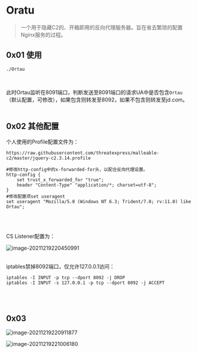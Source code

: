 # Oratu
>一个用于隐藏C2的、开箱即用的反向代理服务器。旨在省去繁琐的配置Nginx服务的过程。

## 0x01 使用

~~~shell
./Ortau
~~~

<br/>

此时Ortau监听在8091端口，判断发送至8091端口的请求UA中是否包含`Ortau`（默认配置，可修改），如果包含则转发至8092，如果不包含则转发至jd.com。
<br/>
<br/>

## 0x02 其他配置

个人使用的Profile配置文件为：

~~~shell
https://raw.githubusercontent.com/threatexpress/malleable-c2/master/jquery-c2.3.14.profile

#修改http-config中的x-forwarded-for头，以配合反向代理设置。
http-config {
    set trust_x_forwarded_for "true";
    header "Content-Type" "application/*; charset=utf-8";
}
#修改配置项set useragent
set useragent "Mozilla/5.0 (Windows NT 6.3; Trident/7.0; rv:11.0) like Ortau";
~~~
<br/>
<br/>

CS Listener配置为：

![image-20211219220450991](https://typora-mine.oss-cn-beijing.aliyuncs.com/typora/image-20211219220450991.png)
<br/>
<br/>

iptables禁掉8092端口，仅允许127.0.0.1访问：

~~~shell
iptables -I INPUT -p tcp --dport 8092 -j DROP
iptables -I INPUT -s 127.0.0.1 -p tcp --dport 8092 -j ACCEPT
~~~
<br/>
<br/>


## 0x03

![image-20211219220911877](https://typora-mine.oss-cn-beijing.aliyuncs.com/typora/image-20211219220911877.png)

![image-20211219221006180](https://typora-mine.oss-cn-beijing.aliyuncs.com/typora/image-20211219221006180.png)

